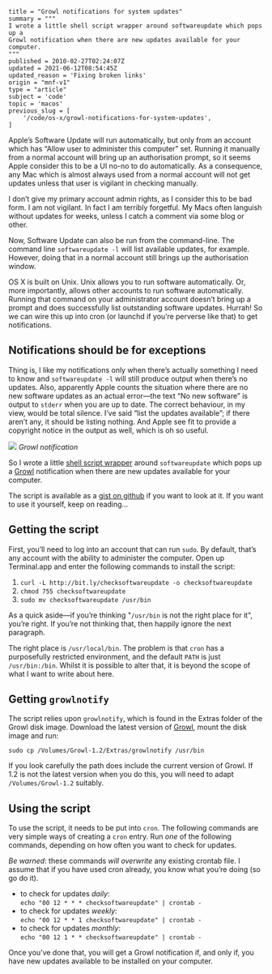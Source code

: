 ```
title = "Growl notifications for system updates"
summary = """
I wrote a little shell script wrapper around softwareupdate which pops up a
Growl notification when there are new updates available for your computer.
"""
published = 2010-02-27T02:24:07Z
updated = 2021-06-12T08:54:45Z
updated_reason = 'Fixing broken links'
origin = "mnf-v1"
type = "article"
subject = 'code'
topic = 'macos'
previous_slug = [
    '/code/os-x/growl-notifications-for-system-updates',
]
```

Apple’s Software Update will run automatically, but only from an account which
has “Allow user to administer this computer” set. Running it manually from a
normal account will bring up an authorisation prompt, so it seems Apple
consider this to be a UI no-no to do automatically. As a consequence, any Mac
which is almost always used from a normal account will not get updates unless
that user is vigilant in checking manually.

I don’t give my primary account admin rights, as I consider this to be bad
form. I am not vigilant. In fact I am terribly forgetful. My Macs often
languish without updates for weeks, unless I catch a comment via some blog or
other.

Now, Software Update can also be run from the command-line. The command line
`softwareupdate -l` will list available updates, for example. However, doing
that in a normal account still brings up the authorisation window.

OS X is built on Unix. Unix allows you to run software automatically. Or, more
importantly, allows other accounts to run software automatically. Running that
command on your administrator account doesn’t bring up a prompt and does
successfully list outstanding software updates. Hurrah! So we can wire this up
into cron (or launchd if you’re perverse like that) to get notifications.


## Notifications should be for exceptions

Thing is, I like my notifications only when there’s actually something I need
to know and `softwareupdate -l` will still produce output when there’s no
updates. Also, apparently Apple counts the situation where there are no new
software updates as an actual error—the text “No new software” is output to
`stderr` when you are up to date. The correct behaviour, in my view, would be
total silence. I’ve said “list the updates available”; if there aren’t any, it
should be listing nothing. And Apple see fit to provide a copyright notice in
the output as well, which is oh so useful.

<div class='screen'>
  <img src='http://farm5.static.flickr.com/4065/4390574761_f4678f9d6f_o.png'>
  <em>Growl notification</em>
</div>

So I wrote a little [shell script wrapper][wr] around `softwareupdate` which
pops up a [Growl][gr] notification when there are new updates available for
your computer.

The script is available as a [gist on github][wr] if you want to look at it. If you want to use it yourself, keep on reading…


## Getting the script

First, you’ll need to log into an account that can run `sudo`. By default,
that’s any account with the ability to administer the computer. Open up
Terminal.app and enter the following commands to install the script:

1. `curl -L http://bit.ly/checksoftwareupdate -o checksoftwareupdate`
2. `chmod 755 checksoftwareupdate`
3. `sudo mv checksoftwareupdate /usr/bin`

As a quick aside—if you’re thinking "`/usr/bin` is not the right place for
it", you’re right. If you’re not thinking that, then happily ignore the next
paragraph.

The right place is `/usr/local/bin`. The problem is that `cron` has a
purposefully restricted environment, and the default `PATH` is just
`/usr/bin:/bin`. Whilst it is possible to alter that, it is beyond the scope
of what I want to write about here.


## Getting `growlnotify`

The script relies upon `growlnotify`, which is found in the Extras folder of
the Growl disk image. Download the latest version of [Growl][gr], mount the
disk image and run:

`sudo cp /Volumes/Growl-1.2/Extras/growlnotify /usr/bin`

If you look carefully the path does include the current version of Growl. If
1.2 is not the latest version when you do this, you will need to adapt
`/Volumes/Growl-1.2` suitably.


## Using the script

To use the script, it needs to be put into `cron`. The following commands are
very simple ways of creating a `cron` entry. Run *one* of the following
commands, depending on how often you want to check for updates.

*Be warned*: these commands *will overwrite* any existing crontab file. I assume that if you have used cron already, you know what you’re doing (so go do it).

* to check for updates *daily*:   
 `echo "00 12 * * * checksoftwareupdate" | crontab -`
* to check for updates *weekly*:   
 `echo "00 12 * * 1 checksoftwareupdate" | crontab -`
* to check for updates *monthly*:   
 `echo "00 12 1 * * checksoftwareupdate" | crontab -`

Once you’ve done that, you will get a Growl notification if, and only if, you have new updates available to be installed on your computer.


[wr]: https://gist.github.com/norm/314043
[gr]: https://growl.github.io/growl/

